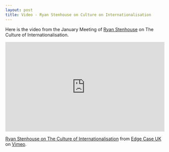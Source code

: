 ```yaml
---
layout: post
title: Video - Ryan Stenhouse on Culture on Internationalisation
---
```


Here is the video from the January Meeting of [Ryan Stenhouse](http://twitter.com/ryanstenhouse) on The Culture of Internationalisation.

<iframe src="http://player.vimeo.com/video/36586026" width="500" height="281" frameborder="0">
</iframe>

[Ryan Stenhouse on The Culture of Internationalisation](http://player.vimeo.com/video/36586026) from [Edge Case UK](http://vimeo.com/edgecaseuk) on [Vimeo](http://vimeo.com).
